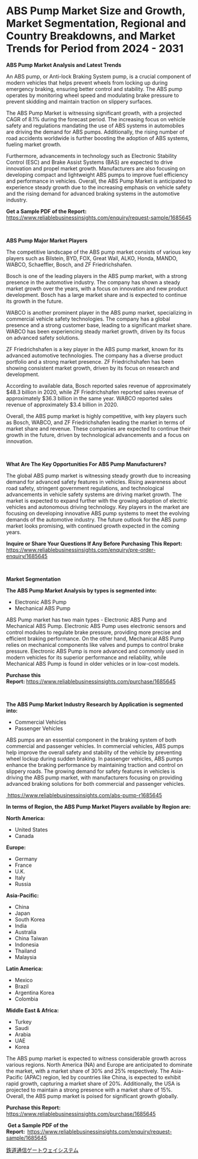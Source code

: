 <p><h1>ABS Pump Market Size and Growth, Market Segmentation, Regional and Country Breakdowns, and Market Trends for Period from 2024 -  2031</h1></p><p><strong>ABS Pump Market Analysis and Latest Trends</strong></p>
<p><p>An ABS pump, or Anti-lock Braking System pump, is a crucial component of modern vehicles that helps prevent wheels from locking up during emergency braking, ensuring better control and stability. The ABS pump operates by monitoring wheel speed and modulating brake pressure to prevent skidding and maintain traction on slippery surfaces.</p><p>The ABS Pump Market is witnessing significant growth, with a projected CAGR of 8.1% during the forecast period. The increasing focus on vehicle safety and regulations mandating the use of ABS systems in automobiles are driving the demand for ABS pumps. Additionally, the rising number of road accidents worldwide is further boosting the adoption of ABS systems, fueling market growth.</p><p>Furthermore, advancements in technology such as Electronic Stability Control (ESC) and Brake Assist Systems (BAS) are expected to drive innovation and propel market growth. Manufacturers are also focusing on developing compact and lightweight ABS pumps to improve fuel efficiency and performance in vehicles. Overall, the ABS Pump Market is anticipated to experience steady growth due to the increasing emphasis on vehicle safety and the rising demand for advanced braking systems in the automotive industry.</p></p>
<p><strong>Get a Sample PDF of the Report:&nbsp;</strong> <a href="https://www.reliablebusinessinsights.com/enquiry/request-sample/1685645">https://www.reliablebusinessinsights.com/enquiry/request-sample/1685645</a></p>
<p>&nbsp;</p>
<p><strong>ABS Pump Major Market Players</strong></p>
<p><p>The competitive landscape of the ABS pump market consists of various key players such as Bilstein, BYD, FOX, Great Wall, ALKO, Honda, MANDO, WABCO, Schaeffler, Bosch, and ZF Friedrichshafen. </p><p>Bosch is one of the leading players in the ABS pump market, with a strong presence in the automotive industry. The company has shown a steady market growth over the years, with a focus on innovation and new product development. Bosch has a large market share and is expected to continue its growth in the future.</p><p>WABCO is another prominent player in the ABS pump market, specializing in commercial vehicle safety technologies. The company has a global presence and a strong customer base, leading to a significant market share. WABCO has been experiencing steady market growth, driven by its focus on advanced safety solutions.</p><p>ZF Friedrichshafen is a key player in the ABS pump market, known for its advanced automotive technologies. The company has a diverse product portfolio and a strong market presence. ZF Friedrichshafen has been showing consistent market growth, driven by its focus on research and development.</p><p>According to available data, Bosch reported sales revenue of approximately $48.3 billion in 2020, while ZF Friedrichshafen reported sales revenue of approximately $36.3 billion in the same year. WABCO reported sales revenue of approximately $3.4 billion in 2020.</p><p>Overall, the ABS pump market is highly competitive, with key players such as Bosch, WABCO, and ZF Friedrichshafen leading the market in terms of market share and revenue. These companies are expected to continue their growth in the future, driven by technological advancements and a focus on innovation.</p></p>
<p>&nbsp;</p>
<p><strong>What Are The Key Opportunities For ABS Pump Manufacturers?</strong></p>
<p><p>The global ABS pump market is witnessing steady growth due to increasing demand for advanced safety features in vehicles. Rising awareness about road safety, stringent government regulations, and technological advancements in vehicle safety systems are driving market growth. The market is expected to expand further with the growing adoption of electric vehicles and autonomous driving technology. Key players in the market are focusing on developing innovative ABS pump systems to meet the evolving demands of the automotive industry. The future outlook for the ABS pump market looks promising, with continued growth expected in the coming years.</p></p>
<p><strong>Inquire or Share Your Questions If Any Before Purchasing This Report:</strong> <a href="https://www.reliablebusinessinsights.com/enquiry/pre-order-enquiry/1685645">https://www.reliablebusinessinsights.com/enquiry/pre-order-enquiry/1685645</a></p>
<p>&nbsp;</p>
<p><strong>Market Segmentation</strong></p>
<p><strong>The ABS Pump Market Analysis by types is segmented into:</strong></p>
<p><ul><li>Electronic ABS Pump</li><li>Mechanical ABS Pump</li></ul></p>
<p><p>ABS Pump market has two main types - Electronic ABS Pump and Mechanical ABS Pump. Electronic ABS Pump uses electronic sensors and control modules to regulate brake pressure, providing more precise and efficient braking performance. On the other hand, Mechanical ABS Pump relies on mechanical components like valves and pumps to control brake pressure. Electronic ABS Pump is more advanced and commonly used in modern vehicles for its superior performance and reliability, while Mechanical ABS Pump is found in older vehicles or in low-cost models.</p></p>
<p><strong>Purchase this Report:&nbsp;</strong><a href="https://www.reliablebusinessinsights.com/purchase/1685645">https://www.reliablebusinessinsights.com/purchase/1685645</a></p>
<p>&nbsp;</p>
<p><strong>The ABS Pump Market Industry Research by Application is segmented into:</strong></p>
<p><ul><li>Commercial Vehicles</li><li>Passenger Vehicles</li></ul></p>
<p><p>ABS pumps are an essential component in the braking system of both commercial and passenger vehicles. In commercial vehicles, ABS pumps help improve the overall safety and stability of the vehicle by preventing wheel lockup during sudden braking. In passenger vehicles, ABS pumps enhance the braking performance by maintaining traction and control on slippery roads. The growing demand for safety features in vehicles is driving the ABS pump market, with manufacturers focusing on providing advanced braking solutions for both commercial and passenger vehicles.</p></p>
<p><a href="https://www.reliablebusinessinsights.com/abs-pump-r1685645">&nbsp;https://www.reliablebusinessinsights.com/abs-pump-r1685645</a></p>
<p><strong>In terms of Region, the ABS Pump Market Players available by Region are:</strong></p>
<p>
    <p> <strong> North America: </strong>
        <ul>
            <li>United States</li>
            <li>Canada</li>
        </ul>
        </p> 
    <p> <strong> Europe: </strong>
        <ul>
            <li>Germany</li>
            <li>France</li>
            <li>U.K.</li>
            <li>Italy</li>
            <li>Russia</li>
        </ul>
        </p> 
    <p> <strong> Asia-Pacific: </strong>
        <ul>
            <li>China</li>
            <li>Japan</li>
            <li>South Korea</li>
            <li>India</li>
            <li>Australia</li>
            <li>China Taiwan</li>
            <li>Indonesia</li>
            <li>Thailand</li>
            <li>Malaysia</li>
        </ul>
        </p> 
    <p> <strong> Latin America: </strong>
        <ul>
            <li>Mexico</li>
            <li>Brazil</li>
            <li>Argentina Korea</li>
            <li>Colombia</li>
        </ul>
        </p> 
    <p> <strong> Middle East & Africa: </strong>
        <ul>
            <li>Turkey</li>
            <li>Saudi</li>
            <li>Arabia</li>
            <li>UAE</li>
            <li>Korea</li>
        </ul>
    </p>
    </p>
<p><p>The ABS pump market is expected to witness considerable growth across various regions. North America (NA) and Europe are anticipated to dominate the market, with a market share of 30% and 25% respectively. The Asia-Pacific (APAC) region, led by countries like China, is expected to exhibit rapid growth, capturing a market share of 20%. Additionally, the USA is projected to maintain a strong presence with a market share of 15%. Overall, the ABS pump market is poised for significant growth globally.</p></p>
<p><strong>Purchase this Report: </strong><a href="https://www.reliablebusinessinsights.com/purchase/1685645">https://www.reliablebusinessinsights.com/purchase/1685645</a></p>
<p>&nbsp;<strong>Get a Sample PDF of the Report:&nbsp;&nbsp;</strong><a href="https://www.reliablebusinessinsights.com/enquiry/request-sample/1685645">https://www.reliablebusinessinsights.com/enquiry/request-sample/1685645</a></p>
<p><strong></strong></p>
<p><p><a href="https://github.com/oqxogxyvqe90775/Market-Research-Report-List-2/blob/main/4161473121888.md">鉄道通信ゲートウェイシステム</a></p></p>
